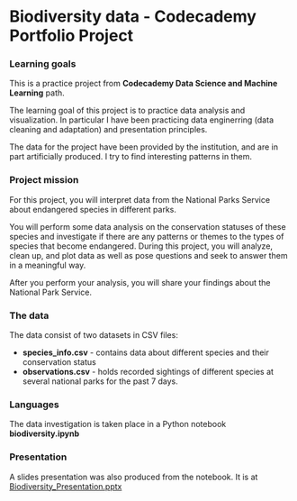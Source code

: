 # Biodiversity data - Codecademy Portfolio Project

### Learning goals

This is a practice project from **Codecademy Data Science and Machine Learning** path.

The learning goal of this project is to practice data analysis and visualization.
In particular I have been practicing data enginerring (data cleaning and adaptation) and presentation principles.

The data for the project have been provided by the institution, and are in part artificially produced.
I try to find interesting patterns in them.

### Project mission

For this project, you will interpret data from the National Parks Service about endangered species in different parks.

You will perform some data analysis on the conservation statuses of these species and investigate if there are any patterns or themes to the types of species that become endangered. During this project, you will analyze, clean up, and plot data as well as pose questions and seek to answer them in a meaningful way.

After you perform your analysis, you will share your findings about the National Park Service.

### The data

The data consist of two datasets in CSV files:

* **species_info.csv** - contains data about different species and their conservation status
* **observations.csv** - holds recorded sightings of different species at several national parks for the past 7 days.

### Languages

The data investigation is taken place in a Python notebook **biodiversity.ipynb**

### Presentation

A slides presentation was also produced from the notebook. It is at [Biodiversity_Presentation.pptx](/Biodiversity_Presentation.pptx)